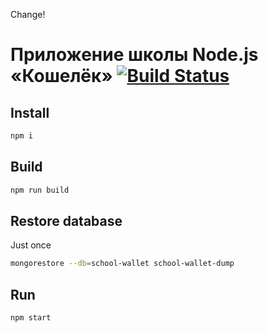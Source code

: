 Change!
# Приложение школы Node.js «Кошелёк» [![Build Status](https://travis-ci.org/sutarmin/node-school-wallet-app.svg?branch=master)](https://travis-ci.org/sutarmin/node-school-wallet-app)

## Install
```sh
npm i
```
## Build
```sh
npm run build
```
## Restore database
Just once
```sh
mongorestore --db=school-wallet school-wallet-dump
```

## Run
```sh
npm start
```

